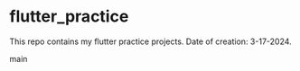 # flutter_practice
This repo contains my flutter practice projects.
Date of creation: 3-17-2024.

main
